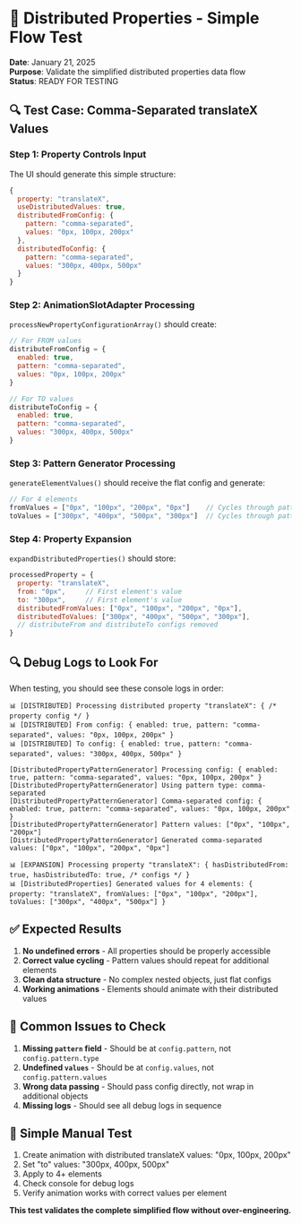 # 🧪 Distributed Properties - Simple Flow Test

**Date**: January 21, 2025  
**Purpose**: Validate the simplified distributed properties data flow  
**Status**: READY FOR TESTING

## 🔍 **Test Case: Comma-Separated translateX Values**

### Step 1: Property Controls Input
The UI should generate this simple structure:
```javascript
{
  property: "translateX",
  useDistributedValues: true,
  distributedFromConfig: {
    pattern: "comma-separated",
    values: "0px, 100px, 200px"
  },
  distributedToConfig: {
    pattern: "comma-separated", 
    values: "300px, 400px, 500px"
  }
}
```

### Step 2: AnimationSlotAdapter Processing
`processNewPropertyConfigurationArray()` should create:
```javascript
// For FROM values
distributeFromConfig = {
  enabled: true,
  pattern: "comma-separated",
  values: "0px, 100px, 200px"
}

// For TO values  
distributeToConfig = {
  enabled: true,
  pattern: "comma-separated", 
  values: "300px, 400px, 500px"
}
```

### Step 3: Pattern Generator Processing
`generateElementValues()` should receive the flat config and generate:
```javascript
// For 4 elements
fromValues = ["0px", "100px", "200px", "0px"]    // Cycles through pattern
toValues = ["300px", "400px", "500px", "300px"]  // Cycles through pattern
```

### Step 4: Property Expansion  
`expandDistributedProperties()` should store:
```javascript
processedProperty = {
  property: "translateX",
  from: "0px",     // First element's value
  to: "300px",     // First element's value
  distributedFromValues: ["0px", "100px", "200px", "0px"],
  distributedToValues: ["300px", "400px", "500px", "300px"],
  // distributeFrom and distributeTo configs removed
}
```

## 🔍 **Debug Logs to Look For**

When testing, you should see these console logs in order:

```
📊 [DISTRIBUTED] Processing distributed property "translateX": { /* property config */ }
📊 [DISTRIBUTED] From config: { enabled: true, pattern: "comma-separated", values: "0px, 100px, 200px" }  
📊 [DISTRIBUTED] To config: { enabled: true, pattern: "comma-separated", values: "300px, 400px, 500px" }

[DistributedPropertyPatternGenerator] Processing config: { enabled: true, pattern: "comma-separated", values: "0px, 100px, 200px" }
[DistributedPropertyPatternGenerator] Using pattern type: comma-separated
[DistributedPropertyPatternGenerator] Comma-separated config: { enabled: true, pattern: "comma-separated", values: "0px, 100px, 200px" }
[DistributedPropertyPatternGenerator] Pattern values: ["0px", "100px", "200px"]
[DistributedPropertyPatternGenerator] Generated comma-separated values: ["0px", "100px", "200px", "0px"]

📊 [EXPANSION] Processing property "translateX": { hasDistributedFrom: true, hasDistributedTo: true, /* configs */ }
📊 [DistributedProperties] Generated values for 4 elements: { property: "translateX", fromValues: ["0px", "100px", "200px"], toValues: ["300px", "400px", "500px"] }
```

## ✅ **Expected Results**

1. **No undefined errors** - All properties should be properly accessible
2. **Correct value cycling** - Pattern values should repeat for additional elements  
3. **Clean data structure** - No complex nested objects, just flat configs
4. **Working animations** - Elements should animate with their distributed values

## 🚨 **Common Issues to Check**

1. **Missing `pattern` field** - Should be at `config.pattern`, not `config.pattern.type`
2. **Undefined `values`** - Should be at `config.values`, not `config.pattern.values`  
3. **Wrong data passing** - Should pass config directly, not wrap in additional objects
4. **Missing logs** - Should see all debug logs in sequence

## 🎯 **Simple Manual Test**

1. Create animation with distributed translateX values: "0px, 100px, 200px"
2. Set "to" values: "300px, 400px, 500px"  
3. Apply to 4+ elements
4. Check console for debug logs
5. Verify animation works with correct values per element

**This test validates the complete simplified flow without over-engineering.** 